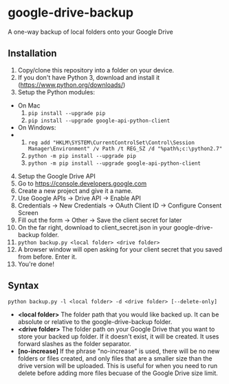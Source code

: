 # google-drive-backup
A one-way backup of local folders onto your Google Drive

## Installation
1. Copy/clone this repository into a folder on your device.
2. If you don't have Python 3, download and install it (https://www.python.org/downloads/)
3. Setup the Python modules:
  - On Mac
    1. `pip install --upgrade pip`
    2. `pip install --upgrade google-api-python-client`
  - On Windows:
  - 1. `reg add "HKLM\SYSTEM\CurrentControlSet\Control\Session Manager\Environment" /v Path /t REG_SZ /d "%path%;c:\python2.7"`
    1. `python -m pip install --upgrade pip`
    2. `python -m pip install --upgrade google-api-python-client`
4. Setup the Google Drive API
  1. Go to https://console.developers.google.com
  2. Create a new project and give it a name.
  3. Use Google APIs -> Drive API -> Enable API
  4. Credentials -> New Credentials -> OAuth Client ID -> Configure Consent Screen
  5. Fill out the form -> Other -> Save the client secret for later
  6. On the far right, download to client_secret.json in your google-drive-backup folder.
5. `python backup.py <local folder> <drive folder>`
6. A browser window will open asking for your client secret that you saved from before. Enter it.
7. You're done!

## Syntax

`python backup.py -l <local folder> -d <drive folder> [--delete-only]`

- **\<local folder\>** The folder path that you would like backed up. It can be absolute or relative to the google-drive-backup folder.
- **\<drive folder\>** The folder path on your Google Drive that you want to store your backed up folder. If it doesn't exist, it will be created. It uses forward slashes as the folder separator.
- **\[no-increase\]** If the phrase "no-increase" is used, there will be no new folders or files created, and only files that are a smaller size than the drive version will be uploaded. This is useful for when you need to run delete before adding more files becuase of the Google Drive size limit.